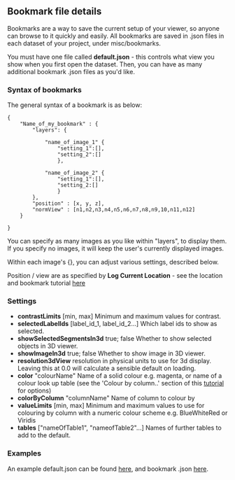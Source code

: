 ## Bookmark file details

Bookmarks are a way to save the current setup of your viewer, so anyone can browse to it
quickly and easily.
All bookmarks are saved in .json files in each dataset of your project, under
misc/bookmarks.

You must have one file called **default.json** - this controls what view you show when you 
first open the dataset. Then, you can have as many additional bookmark .json files as you'd
like.

### Syntax of bookmarks

The general syntax of a bookmark is as below:
```
{
	"Name_of_my_bookmark" : {
		"layers": {
		
			"name_of_image_1" {
				"setting_1":[],
				"setting_2":[]
				},
				
			"name_of_image_2" {
				"setting_1":[],
				"setting_2:[]
				}
		}, 
		"position" : [x, y, z],
		"normView" : [n1,n2,n3,n4,n5,n6,n7,n8,n9,10,n11,n12]
	}
		
}			
```

You can specify as many images as you like within "layers", to display them. If you specify no images,
it will keep the user's currently displayed images.

Within each image's {}, you can adjust various settings, described below.

Position / view are as specified by **Log Current Location** - see the location and bookmark tutorial [here](./bookmarks_and_locations.md)

### Settings

- **contrastLimits** [min, max] Minimum and maximum values for contrast.
- **selectedLabelIds** [label_id_1, label_id_2...] Which label ids to show as selected.
- **showSelectedSegmentsIn3d** true; false Whether to show selected objects in 3D viewer.
- **showImageIn3d** true; false Whether to show image in 3D viewer.
- **resolution3dView** resolution in physical units to use for 3d display. Leaving this at 0.0 will calculate a sensible default on loading.
- **color** "colourName" Name of a solid colour e.g. magenta, or name of a colour look up table (see the 'Colour by column..' section of this [tutorial](./exploring_segmentations) for options)
- **colorByColumn** "columnName" Name of column to colour by
- **valueLimits** [min, max] Minimum and maximum values to use for colouring by column with a numeric colour scheme e.g. BlueWhiteRed or Viridis
- **tables** ["nameOfTable1", "nameofTable2"...] Names of further tables to add to the default.


### Examples

An example default.json can be found [here](https://github.com/mobie/platybrowser-datasets/blob/master/data/1.0.1/misc/bookmarks/default.json), 
and bookmark .json [here](https://github.com/mobie/platybrowser-datasets/blob/master/data/1.0.1/misc/bookmarks/manuscript_bookmarks.json).




